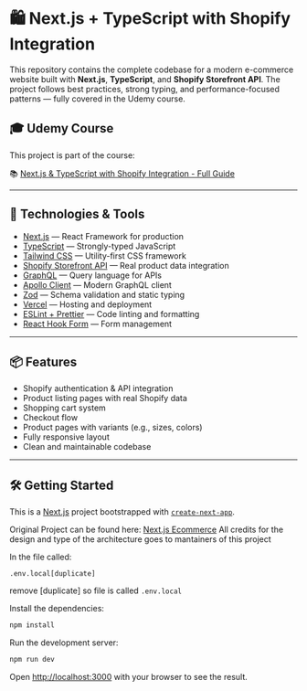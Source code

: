 # 🛍️ Next.js + TypeScript with Shopify Integration

This repository contains the complete codebase for a modern e-commerce website built with **Next.js**, **TypeScript**, and **Shopify Storefront API**. The project follows best practices, strong typing, and performance-focused patterns — fully covered in the Udemy course.

## 🎓 Udemy Course

This project is part of the course:

📚 [Next.js & TypeScript with Shopify Integration - Full Guide](https://www.udemy.com/course/next-js-typescript-with-shopify-integration-full-guide/?couponCode=KEEPLEARNINGBR)

---

## 🚀 Technologies & Tools

- [Next.js](https://nextjs.org/) — React Framework for production
- [TypeScript](https://www.typescriptlang.org/) — Strongly-typed JavaScript
- [Tailwind CSS](https://tailwindcss.com/) — Utility-first CSS framework
- [Shopify Storefront API](https://shopify.dev/docs/api/storefront) — Real product data integration
- [GraphQL](https://graphql.org/) — Query language for APIs
- [Apollo Client](https://www.apollographql.com/docs/react/) — Modern GraphQL client
- [Zod](https://zod.dev/) — Schema validation and static typing
- [Vercel](https://vercel.com/) — Hosting and deployment
- [ESLint + Prettier](https://eslint.org/) — Code linting and formatting
- [React Hook Form](https://react-hook-form.com/) — Form management

---

## 📦 Features

- Shopify authentication & API integration
- Product listing pages with real Shopify data
- Shopping cart system
- Checkout flow
- Product pages with variants (e.g., sizes, colors)
- Fully responsive layout
- Clean and maintainable codebase

---

## 🛠️ Getting Started

This is a [Next.js](https://nextjs.org/) project bootstrapped with [`create-next-app`](https://github.com/vercel/next.js/tree/canary/packages/create-next-app).

Original Project can be found here: [Next.js Ecommerce](https://github.com/vercel/commerce)
All credits for the design and type of the architecture goes to
mantainers of this project

In the file called:
```
.env.local[duplicate]
```

remove [duplicate] so file is called ```.env.local```

Install the dependencies:

```bash
npm install
```

Run the development server:

```bash
npm run dev
```

Open [http://localhost:3000](http://localhost:3000) with your browser to see the result.
